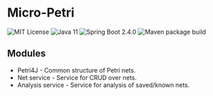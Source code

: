 # Micro-Petri
![MIT License](https://img.shields.io/badge/license-MIT-green)
![Java 11](https://img.shields.io/badge/Java-11-red)
![Spring Boot 2.4.0](https://img.shields.io/badge/Spring%20Boot-2.4.0-brightgreen)
![Maven package build](https://github.com/mladoniczky/micro-petri/workflows/Maven%20package%20build/badge.svg?branch=master)

## Modules
- Petri4J - Common structure of Petri nets.
- Net service - Service for CRUD over nets.
- Analysis service - Service for analysis of saved/known nets.

